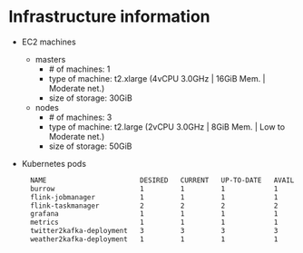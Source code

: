 # Infrastructure information

- EC2 machines
  - masters
    - \# of machines: 1
    - type of machine: t2.xlarge (4vCPU 3.0GHz | 16GiB Mem. | Moderate net.)
    - size of storage: 30GiB
  - nodes
    - \# of machines: 3
    - type of machine: t2.large (2vCPU 3.0GHz | 8GiB Mem. | Low to Moderate net.)
    - size of storage: 50GiB
- Kubernetes pods

  ```bash
    NAME                       DESIRED   CURRENT   UP-TO-DATE   AVAILABLE   AGE
    burrow                     1         1         1            1           1h
    flink-jobmanager           1         1         1            1           1h
    flink-taskmanager          2         2         2            2           1h
    grafana                    1         1         1            1           1h
    metrics                    1         1         1            1           1h
    twitter2kafka-deployment   3         3         3            3           1h
    weather2kafka-deployment   1         1         1            1           1h
  ```

